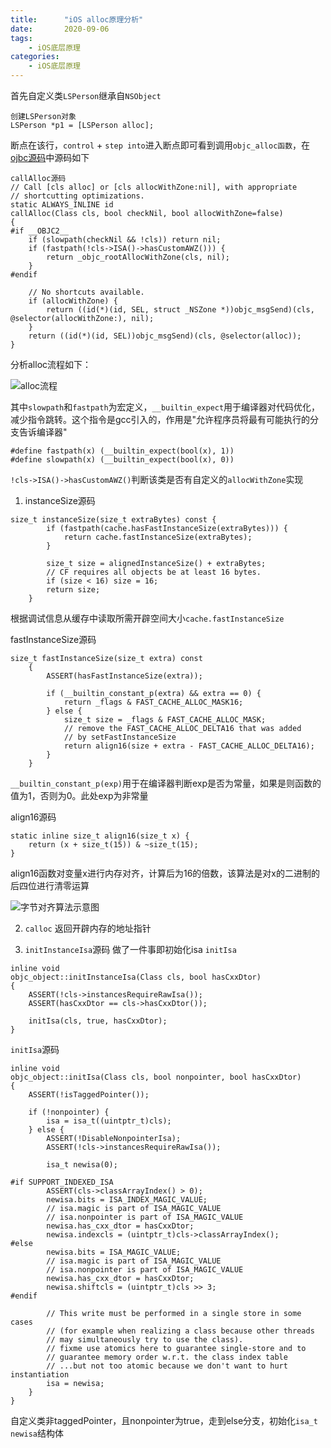 ```yaml
---
title:      "iOS alloc原理分析" 
date:       2020-09-06
tags:
    - iOS底层原理
categories:
    - iOS底层原理
---
```


首先自定义类`LSPerson`继承自`NSObject`

```
创建LSPerson对象
LSPerson *p1 = [LSPerson alloc];
```

断点在该行，`control` + `step into`进入断点即可看到调用`objc_alloc函数`，在[ojbc源码]([https://opensource.apple.com/tarballs/](https://opensource.apple.com/tarballs/)
)中源码如下

```
callAlloc源码
// Call [cls alloc] or [cls allocWithZone:nil], with appropriate 
// shortcutting optimizations.
static ALWAYS_INLINE id
callAlloc(Class cls, bool checkNil, bool allocWithZone=false)
{
#if __OBJC2__
    if (slowpath(checkNil && !cls)) return nil;
    if (fastpath(!cls->ISA()->hasCustomAWZ())) {
        return _objc_rootAllocWithZone(cls, nil);
    }
#endif

    // No shortcuts available.
    if (allocWithZone) {
        return ((id(*)(id, SEL, struct _NSZone *))objc_msgSend)(cls, @selector(allocWithZone:), nil);
    }
    return ((id(*)(id, SEL))objc_msgSend)(cls, @selector(alloc));
}
```

分析alloc流程如下：

![alloc流程](https://upload-images.jianshu.io/upload_images/1395687-66f1fbc4ee92add4.png?imageMogr2/auto-orient/strip%7CimageView2/2/w/1240)

其中`slowpath`和`fastpath`为宏定义，`__builtin_expect`用于编译器对代码优化，减少指令跳转。这个指令是gcc引入的，作用是"允许程序员将最有可能执行的分支告诉编译器"
```
#define fastpath(x) (__builtin_expect(bool(x), 1))
#define slowpath(x) (__builtin_expect(bool(x), 0))
```  

`!cls->ISA()->hasCustomAWZ()`判断该类是否有自定义的`allocWithZone`实现

1. instanceSize源码
```
size_t instanceSize(size_t extraBytes) const {
        if (fastpath(cache.hasFastInstanceSize(extraBytes))) {
            return cache.fastInstanceSize(extraBytes);
        }

        size_t size = alignedInstanceSize() + extraBytes;
        // CF requires all objects be at least 16 bytes.
        if (size < 16) size = 16;
        return size;
    }
```
根据调试信息从缓存中读取所需开辟空间大小`cache.fastInstanceSize`

fastInstanceSize源码
```
size_t fastInstanceSize(size_t extra) const
    {
        ASSERT(hasFastInstanceSize(extra));

        if (__builtin_constant_p(extra) && extra == 0) {
            return _flags & FAST_CACHE_ALLOC_MASK16;
        } else {
            size_t size = _flags & FAST_CACHE_ALLOC_MASK;
            // remove the FAST_CACHE_ALLOC_DELTA16 that was added
            // by setFastInstanceSize
            return align16(size + extra - FAST_CACHE_ALLOC_DELTA16);
        }
    }
```
`__builtin_constant_p(exp)`用于在编译器判断exp是否为常量，如果是则函数的值为1，否则为0。此处exp为非常量

align16源码
```
static inline size_t align16(size_t x) {
    return (x + size_t(15)) & ~size_t(15);
}
```
align16函数对变量x进行内存对齐，计算后为16的倍数，该算法是对x的二进制的后四位进行清零运算

![字节对齐算法示意图](https://upload-images.jianshu.io/upload_images/1395687-d42f8abca7382024.png?imageMogr2/auto-orient/strip%7CimageView2/2/w/1240)

2. `calloc` 返回开辟内存的地址指针

3. `initInstanceIsa`源码  做了一件事即初始化isa `initIsa`
```
inline void 
objc_object::initInstanceIsa(Class cls, bool hasCxxDtor)
{
    ASSERT(!cls->instancesRequireRawIsa());
    ASSERT(hasCxxDtor == cls->hasCxxDtor());

    initIsa(cls, true, hasCxxDtor);
}
```

`initIsa`源码
```
inline void 
objc_object::initIsa(Class cls, bool nonpointer, bool hasCxxDtor) 
{ 
    ASSERT(!isTaggedPointer()); 
    
    if (!nonpointer) {
        isa = isa_t((uintptr_t)cls);
    } else {
        ASSERT(!DisableNonpointerIsa);
        ASSERT(!cls->instancesRequireRawIsa());

        isa_t newisa(0);

#if SUPPORT_INDEXED_ISA
        ASSERT(cls->classArrayIndex() > 0);
        newisa.bits = ISA_INDEX_MAGIC_VALUE;
        // isa.magic is part of ISA_MAGIC_VALUE
        // isa.nonpointer is part of ISA_MAGIC_VALUE
        newisa.has_cxx_dtor = hasCxxDtor;
        newisa.indexcls = (uintptr_t)cls->classArrayIndex();
#else
        newisa.bits = ISA_MAGIC_VALUE;
        // isa.magic is part of ISA_MAGIC_VALUE
        // isa.nonpointer is part of ISA_MAGIC_VALUE
        newisa.has_cxx_dtor = hasCxxDtor;
        newisa.shiftcls = (uintptr_t)cls >> 3;
#endif

        // This write must be performed in a single store in some cases
        // (for example when realizing a class because other threads
        // may simultaneously try to use the class).
        // fixme use atomics here to guarantee single-store and to
        // guarantee memory order w.r.t. the class index table
        // ...but not too atomic because we don't want to hurt instantiation
        isa = newisa;
    }
}
```
自定义类非taggedPointer，且nonpointer为true，走到else分支，初始化`isa_t newisa`结构体